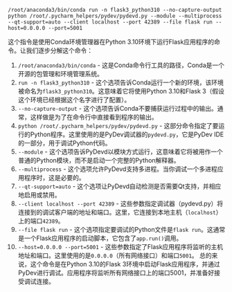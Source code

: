 ```shell
/root/anaconda3/bin/conda run -n flask3_python310 --no-capture-output python /root/.pycharm_helpers/pydev/pydevd.py --module --multiprocess --qt-support=auto --client localhost --port 42389 --file flask run --host=0.0.0.0 --port=5001 
```

这个指令是使用Conda环境管理器在Python 3.10环境下运行Flask应用程序的命令。让我们逐步分解这个命令：
1. `/root/anaconda3/bin/conda` - 这是Conda命令行工具的路径，Conda是一个开源的包管理和环境管理系统。
2. `run -n flask3_python310` - 这个选项告诉Conda运行一个新的环境，该环境被命名为`flask3_python310`。这意味着它将使用Python 3.10和Flask 3（假设这个环境已经根据这个名字进行了配置）。
3. `--no-capture-output` - 这个选项告诉Conda不要捕获运行过程中的输出。通常，这样做是为了在命令行中直接看到程序的输出。
4. `python /root/.pycharm_helpers/pydev/pydevd.py` - 这部分命令指定了要运行的Python程序。这里使用的是PyDev调试器的`pydevd.py`，它是PyDev IDE的一部分，用于调试Python代码。
5. `--module` - 这个选项告诉PyDevd以模块方式运行，这意味着它将被用作一个普通的Python模块，而不是启动一个完整的Python解释器。
6. `--multiprocess` - 这个选项允许PyDevd支持多进程。当你调试一个多进程应用程序时，这是必要的。
7. `--qt-support=auto` - 这个选项让PyDevd自动检测是否需要Qt支持，并相应地启用或禁用。
8. `--client localhost --port 42389` - 这些参数指定调试器（pydevd.py）将连接到的调试客户端的地址和端口。这里，它连接到本地主机（`localhost`）上的端口`42389`。
9. `--file flask run` - 这个选项指定要调试的Python文件是`flask run`。这通常是一个Flask应用程序的启动脚本，它包含了`app.run()`调用。
10. `--host=0.0.0.0 --port=5001` - 这些参数指定了Flask应用程序将监听的主机地址和端口。这里使用的是`0.0.0.0`（所有网络接口）和端口`5001`。
总的来说，这个命令是在Python 3.10的Flask 3环境中启动Flask应用程序，并通过PyDev进行调试。应用程序将监听所有网络接口上的端口5001，并准备好接受调试连接。